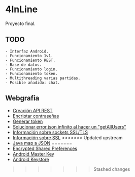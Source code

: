 # 4InLine

Proyecto final.

## TODO

    - Interfaz Android.
    - Funcionamiento 1v1.
    - Funcionamiento REST.
    - Base de datos.
    - Funcionamiento login.
    - Funcionamiento token.
    - Multithreading varias partidas.
    - Posible añadido: chat.

## Webgrafía

-   [Creación API REST](https://www.youtube.com/watch?v=vTu2HQrXtyw)
-   [Encriptar contraseñas](https://www.javatpoint.com/how-to-encrypt-password-in-java)
-   [Generar token](https://stackoverflow.com/questions/13992972/how-to-create-a-authentication-token-using-java)
-   [Solucionar error json infinito al hacer un "getAllUsers"](https://stackoverflow.com/questions/47693110/could-not-write-json-infinite-recursion-stackoverflowerror-nested-exception)
-   [Información sobre sockets SSL/TLS](https://docs.oracle.com/en/java/javase/11/security/java-secure-socket-extension-jsse-reference-guide.html#GUID-F069F4ED-DF2C-4B3B-90FB-F89E700CF21A)
-   [Información sobre SSL](https://www.cloudflare.com/es-es/learning/ssl/what-is-ssl/)
<<<<<<< Updated upstream
-   [Java map a JSON](https://devqa.io/how-to-convert-java-map-to-json/)
=======
-   [Encrypted Shared Preferences](https://developer.android.com/reference/androidx/security/crypto/EncryptedSharedPreferences)
-   [Android Master Key](https://developer.android.com/reference/androidx/security/crypto/MasterKey)
-   [Android Keystore](https://developer.android.com/training/articles/keystore?hl=es-419#GeneratingANewPrivateKey)
>>>>>>> Stashed changes

